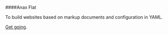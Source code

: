 ####Anax Flat

To build websites based on markup documents and configuration in YAML.


[Get going](http://dbwebb.se/kunskap/bygg-me-sida-med-anax-flat).
